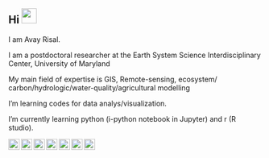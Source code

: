  ## Hi  <img src="https://raw.githubusercontent.com/iampavangandhi/iampavangandhi/master/gifs/Hi.gif" width="30px"></h2> 

I am Avay Risal.</br>

I am a postdoctoral researcher at the Earth System Science Interdisciplinary Center, University of Maryland </br>

My main field of expertise is GIS, Remote-sensing, ecosystem/ carbon/hydrologic/water-quality/agricultural modelling </br>

I’m learning codes for data analys/visualization.</br>

I’m currently learning python (i-python notebook in Jupyter) and r (R studio).</br>

<a href="https://scholar.google.co.kr/citations?user=XHexQEoAAAAJ&hl=en">
  <img align="left" alt="TDA's Scholar" width="22px" src="https://cdn.jsdelivr.net/npm/simple-icons@v3/icons/googlescholar.svg" />
</a>

<a href="https://www.linkedin.com/in/avay-risal-ph-d-55711671/">
  <img align="left" alt="TDA's Linkdein" width="22px" src="https://cdn.jsdelivr.net/npm/simple-icons@v3/icons/linkedin.svg" />
</a>

<a href="https://www.researchgate.net/profile/Avay-Risal">
  <img align="left" alt="TDA's ResearchGate" width="22px" src="https://cdn.jsdelivr.net/npm/simple-icons@3.13.0/icons/researchgate.svg" />
</a>

<a href="https://github.com/avay-risal">
  <img align="left" alt="TDA's Github" width="22px" src="https://cdn.jsdelivr.net/npm/simple-icons@v3/icons/github.svg" />
</a>

<a href="https://orcid.org/my-orcid">
  <img align="left" alt="TDA's ORCiD" width="22px" src="https://cdn.jsdelivr.net/npm/simple-icons@3.13.0/icons/orcid.svg" />
</a>

<a href="https://publons.com/wos-op/researcher/1977359/avay-risal/">
  <img align="left" alt="TDA's Publons" width="22px" src="https://cdn.jsdelivr.net/npm/simple-icons@v3/icons/publons.svg" />
</a>

<a href="https://twitter.com/Aavayy">
  <img align="left" alt="TDA's Twitter" width="22px" src="https://cdn.jsdelivr.net/npm/simple-icons@v3/icons/twitter.svg" />
</a>
<br/>

<!---
avay-risal/avay-risal is a ✨ special ✨ repository because its `README.md` (this file) appears on your GitHub profile.
You can click the Preview link to take a look at your changes.
--->
